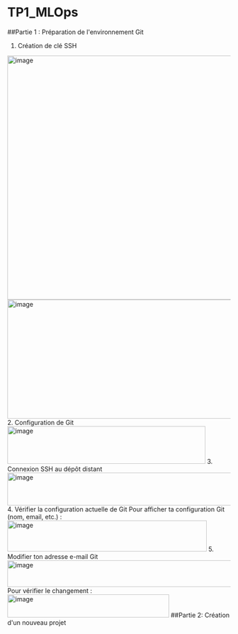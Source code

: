 # TP1_MLOps
##Partie 1 : Préparation de l'environnement Git
1. Création de clé SSH
<img width="722" height="551" alt="image" src="https://github.com/user-attachments/assets/785e38e5-fa89-4a15-b4c9-8d6ed70337f6" />
<img width="1014" height="269" alt="image" src="https://github.com/user-attachments/assets/8e3a99cc-c406-460b-b12d-51d8b83d8e83" />
2. Configuration de Git
<img width="447" height="85" alt="image" src="https://github.com/user-attachments/assets/2dcf586a-97b1-461f-93a5-43a5d164df0c" />
3. Connexion SSH au dépôt distant
<img width="633" height="74" alt="image" src="https://github.com/user-attachments/assets/1b7f44ea-a5a3-49a6-85dd-3a66283bfee1" />
4. Vérifier la configuration actuelle de Git
 Pour afficher ta configuration Git (nom, email, etc.) :
<img width="450" height="70" alt="image" src="https://github.com/user-attachments/assets/76b74f8c-20d1-4210-ad90-1da135a162f6" />
5. Modifier ton adresse e-mail Git
<img width="540" height="60" alt="image" src="https://github.com/user-attachments/assets/626b6a4c-37cc-49bf-af16-0fcdd02e4c83" />
 Pour vérifier le changement :
<img width="365" height="52" alt="image" src="https://github.com/user-attachments/assets/8f094976-f7c2-47f3-b7ea-ef8a81ff708a" />
##Partie 2: Création d'un nouveau projet




